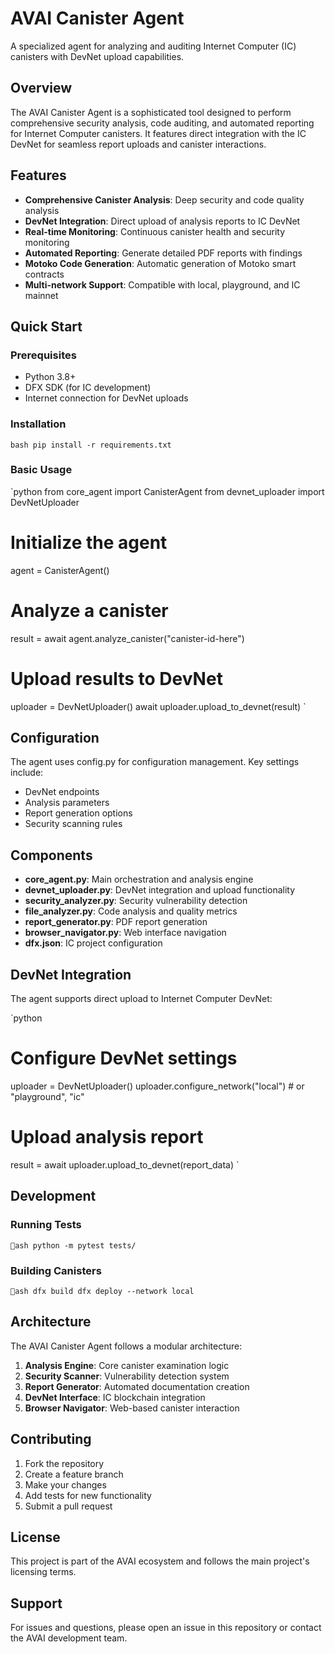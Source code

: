 ﻿# AVAI Canister Agent

A specialized agent for analyzing and auditing Internet Computer (IC) canisters with DevNet upload capabilities.

## Overview

The AVAI Canister Agent is a sophisticated tool designed to perform comprehensive security analysis, code auditing, and automated reporting for Internet Computer canisters. It features direct integration with the IC DevNet for seamless report uploads and canister interactions.

## Features

- **Comprehensive Canister Analysis**: Deep security and code quality analysis
- **DevNet Integration**: Direct upload of analysis reports to IC DevNet
- **Real-time Monitoring**: Continuous canister health and security monitoring
- **Automated Reporting**: Generate detailed PDF reports with findings
- **Motoko Code Generation**: Automatic generation of Motoko smart contracts
- **Multi-network Support**: Compatible with local, playground, and IC mainnet

## Quick Start

### Prerequisites

- Python 3.8+
- DFX SDK (for IC development)
- Internet connection for DevNet uploads

### Installation

`bash
pip install -r requirements.txt
`

### Basic Usage

`python
from core_agent import CanisterAgent
from devnet_uploader import DevNetUploader

# Initialize the agent
agent = CanisterAgent()

# Analyze a canister
result = await agent.analyze_canister("canister-id-here")

# Upload results to DevNet
uploader = DevNetUploader()
await uploader.upload_to_devnet(result)
`

## Configuration

The agent uses config.py for configuration management. Key settings include:

- DevNet endpoints
- Analysis parameters
- Report generation options
- Security scanning rules

## Components

- **core_agent.py**: Main orchestration and analysis engine
- **devnet_uploader.py**: DevNet integration and upload functionality
- **security_analyzer.py**: Security vulnerability detection
- **file_analyzer.py**: Code analysis and quality metrics
- **report_generator.py**: PDF report generation
- **browser_navigator.py**: Web interface navigation
- **dfx.json**: IC project configuration

## DevNet Integration

The agent supports direct upload to Internet Computer DevNet:

`python
# Configure DevNet settings
uploader = DevNetUploader()
uploader.configure_network("local")  # or "playground", "ic"

# Upload analysis report
result = await uploader.upload_to_devnet(report_data)
`

## Development

### Running Tests

`ash
python -m pytest tests/
`

### Building Canisters

`ash
dfx build
dfx deploy --network local
`

## Architecture

The AVAI Canister Agent follows a modular architecture:

1. **Analysis Engine**: Core canister examination logic
2. **Security Scanner**: Vulnerability detection system
3. **Report Generator**: Automated documentation creation
4. **DevNet Interface**: IC blockchain integration
5. **Browser Navigator**: Web-based canister interaction

## Contributing

1. Fork the repository
2. Create a feature branch
3. Make your changes
4. Add tests for new functionality
5. Submit a pull request

## License

This project is part of the AVAI ecosystem and follows the main project's licensing terms.

## Support

For issues and questions, please open an issue in this repository or contact the AVAI development team.
